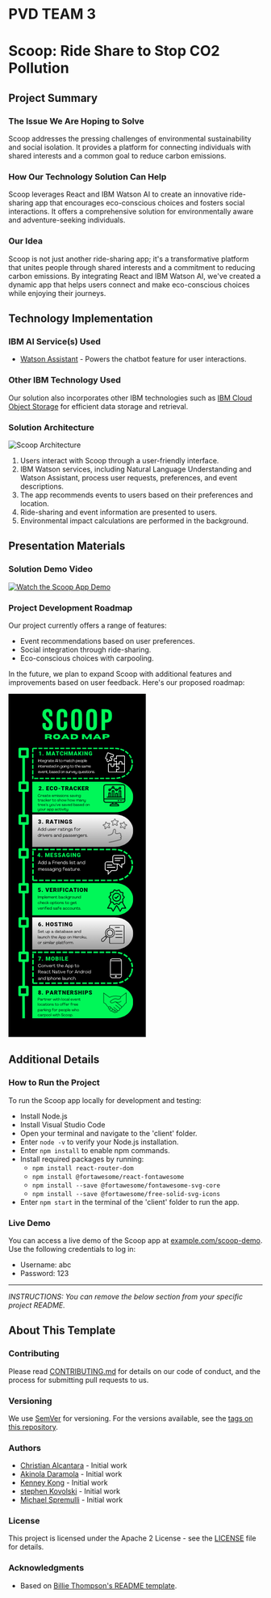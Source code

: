 # PVD TEAM 3

# Scoop: Ride Share to Stop CO2 Pollution

## Project Summary

### The Issue We Are Hoping to Solve

Scoop addresses the pressing challenges of environmental sustainability and social isolation. It provides a platform for connecting individuals with shared interests and a common goal to reduce carbon emissions.

### How Our Technology Solution Can Help

Scoop leverages React and IBM Watson AI to create an innovative ride-sharing app that encourages eco-conscious choices and fosters social interactions. It offers a comprehensive solution for environmentally aware and adventure-seeking individuals.

### Our Idea

Scoop is not just another ride-sharing app; it's a transformative platform that unites people through shared interests and a commitment to reducing carbon emissions. By integrating React and IBM Watson AI, we've created a dynamic app that helps users connect and make eco-conscious choices while enjoying their journeys.

## Technology Implementation

### IBM AI Service(s) Used

- [Watson Assistant](https://cloud.ibm.com/catalog/services/watson-assistant) - Powers the chatbot feature for user interactions.

### Other IBM Technology Used

Our solution also incorporates other IBM technologies such as [IBM Cloud Object Storage](https://www.ibm.com/cloud/object-storage) for efficient data storage and retrieval.

### Solution Architecture

![Scoop Architecture](https://example.com/scoop-architecture.png)

1. Users interact with Scoop through a user-friendly interface.
2. IBM Watson services, including Natural Language Understanding and Watson Assistant, process user requests, preferences, and event descriptions.
3. The app recommends events to users based on their preferences and location.
4. Ride-sharing and event information are presented to users.
5. Environmental impact calculations are performed in the background.

## Presentation Materials

### Solution Demo Video

[![Watch the Scoop App Demo](https://example.com/scoop-demo-video-thumbnail.png)](https://example.com/scoop-demo-video)

### Project Development Roadmap

Our project currently offers a range of features:
- Event recommendations based on user preferences.
- Social integration through ride-sharing.
- Eco-conscious choices with carpooling.

In the future, we plan to expand Scoop with additional features and improvements based on user feedback. Here's our proposed roadmap:

![Scoop Roadmap](https://github.com/mspremulli/Scoop/blob/main/Data/Scoop%20Future%20Roadmap.png)

## Additional Details

### How to Run the Project

To run the Scoop app locally for development and testing:
- Install Node.js
- Install Visual Studio Code
- Open your terminal and navigate to the 'client' folder.
- Enter `node -v` to verify your Node.js installation.
- Enter `npm install` to enable npm commands.
- Install required packages by running:
  - `npm install react-router-dom`
  - `npm install @fortawesome/react-fontawesome`
  - `npm install --save @fortawesome/fontawesome-svg-core`
  - `npm install --save @fortawesome/free-solid-svg-icons`
- Enter `npm start` in the terminal of the 'client' folder to run the app.

### Live Demo

You can access a live demo of the Scoop app at [example.com/scoop-demo](https://github.com/mspremulli/Scoop). Use the following credentials to log in:
- Username: abc
- Password: 123

---

_INSTRUCTIONS: You can remove the below section from your specific project README._

## About This Template

### Contributing

Please read [CONTRIBUTING.md](CONTRIBUTING.md) for details on our code of conduct, and the process for submitting pull requests to us.

### Versioning

We use [SemVer](http://semver.org/) for versioning. For the versions available, see the [tags on this repository](https://github.com/your/project/tags).

### Authors

- [Christian Alcantara](https://github.com/chrsalctra) - Initial work
- [Akinola Daramola](https://github.com/Nola360) - Initial work
- [Kenney Kong](https://github.com/KenneyKong) - Initial work
- [stephen Kovolski](https://github.com/stephen-kovolski) - Initial work
- [Michael Spremulli](https://github.com/mspremulli) - Initial work

### License

This project is licensed under the Apache 2 License - see the [LICENSE](LICENSE) file for details.

### Acknowledgments

- Based on [Billie Thompson's README template](https://gist.github.com/PurpleBooth/109311bb0361f32d87a2).
